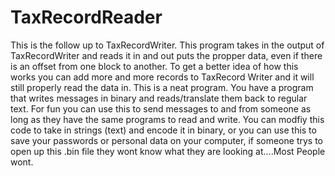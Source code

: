 TaxRecordReader
===============

This is the follow up to TaxRecordWriter. This program takes in the output of TaxRecordWriter and reads it in and out puts the propper data, even if there is an offset from one block to another. To get a better idea of how this works you can add more and more records to TaxRecord Writer and it will still properly read the data in. This is a neat program. You have a program that writes messages in binary and reads/translate them back to regular text. For fun you can use this to send messages to and from someone as long as they have the same programs to read and write. You can modfiy this code to take in strings (text) and encode it in binary, or you can use this to save your passwords or personal data on your computer, if someone trys to open up this .bin file they wont know what they are looking at....Most People wont. 
